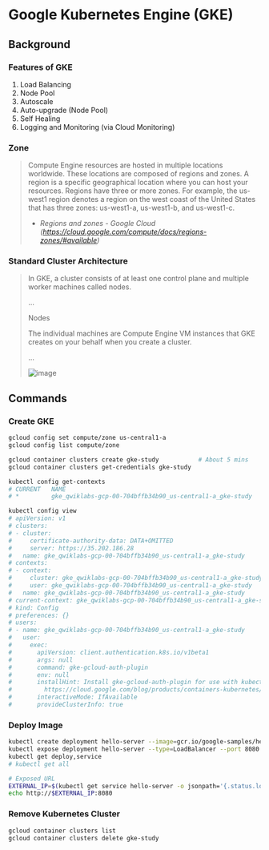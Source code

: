 # Google Kubernetes Engine (GKE)

## Background

### Features of GKE

1. Load Balancing
2. Node Pool
3. Autoscale
4. Auto-upgrade (Node Pool)
5. Self Healing
6. Logging and Monitoring (via Cloud Monitoring)

### Zone
> Compute Engine resources are hosted in multiple locations worldwide. These locations are composed of regions and zones. A region is a specific geographical location where you can host your resources. Regions have three or more zones. For example, the us-west1 region denotes a region on the west coast of the United States that has three zones: us-west1-a, us-west1-b, and us-west1-c.
>
> - _Regions and zones - Google Cloud (https://cloud.google.com/compute/docs/regions-zones/#available)_

### Standard Cluster Architecture
> In GKE, a cluster consists of at least one control plane and multiple worker machines called nodes.
>
> ...
>
> Nodes
>
> The individual machines are Compute Engine VM instances that GKE creates on your behalf when you create a cluster.
>
> ...
>
> ![image](https://cloud.google.com/static/kubernetes-engine/images/cluster-architecture.svg)

## Commands

### Create GKE
```bash
gcloud config set compute/zone us-central1-a
gcloud config list compute/zone

gcloud container clusters create gke-study           # About 5 mins
gcloud container clusters get-credentials gke-study

kubectl config get-contexts
# CURRENT   NAME                                                       CLUSTER                                                    AUTHINFO                                                   NAMESPACE
# *         gke_qwiklabs-gcp-00-704bffb34b90_us-central1-a_gke-study   gke_qwiklabs-gcp-00-704bffb34b90_us-central1-a_gke-study   gke_qwiklabs-gcp-00-704bffb34b90_us-central1-a_gke-study

kubectl config view
# apiVersion: v1
# clusters:
# - cluster:
#     certificate-authority-data: DATA+OMITTED
#     server: https://35.202.186.28
#   name: gke_qwiklabs-gcp-00-704bffb34b90_us-central1-a_gke-study
# contexts:
# - context:
#     cluster: gke_qwiklabs-gcp-00-704bffb34b90_us-central1-a_gke-study
#     user: gke_qwiklabs-gcp-00-704bffb34b90_us-central1-a_gke-study
#   name: gke_qwiklabs-gcp-00-704bffb34b90_us-central1-a_gke-study
# current-context: gke_qwiklabs-gcp-00-704bffb34b90_us-central1-a_gke-study
# kind: Config
# preferences: {}
# users:
# - name: gke_qwiklabs-gcp-00-704bffb34b90_us-central1-a_gke-study
#   user:
#     exec:
#       apiVersion: client.authentication.k8s.io/v1beta1
#       args: null
#       command: gke-gcloud-auth-plugin
#       env: null
#       installHint: Install gke-gcloud-auth-plugin for use with kubectl by following
#         https://cloud.google.com/blog/products/containers-kubernetes/kubectl-auth-changes-in-gke
#       interactiveMode: IfAvailable
#       provideClusterInfo: true
```

### Deploy Image
```bash
kubectl create deployment hello-server --image=gcr.io/google-samples/hello-app:1.0
kubectl expose deployment hello-server --type=LoadBalancer --port 8080
kubectl get deploy,service
# kubectl get all

# Exposed URL
EXTERNAL_IP=$(kubectl get service hello-server -o jsonpath='{.status.loadBalancer.ingress[0].ip}')
echo http://$EXTERNAL_IP:8080
```

### Remove Kubernetes Cluster
```bash
gcloud container clusters list
gcloud container clusters delete gke-study
```